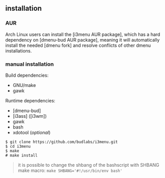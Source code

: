 ## installation

### AUR

Arch Linux users can install the [i3menu AUR package],
which has a hard dependency on [dmenu-bud AUR package], 
meaning it will automatically install the needed [dmenu fork]
and resolve conflicts of other dmenu installations.

### manual installation

Build dependencies: 
  - GNU/make
  - gawk

Runtime dependencies: 
  - [dmenu-bud]
  - [i3ass] ([i3wm])
  - gawk
  - bash
  - xdotool (*optional*)

``` text
$ git clone https://github.com/budlabs/i3menu.git
$ cd i3menu
$ make
# make install
```

> it is possible to change the shbang of the bashscript
> with SHBANG make macro: `make SHBANG='#!/usr/bin/env bash'`

